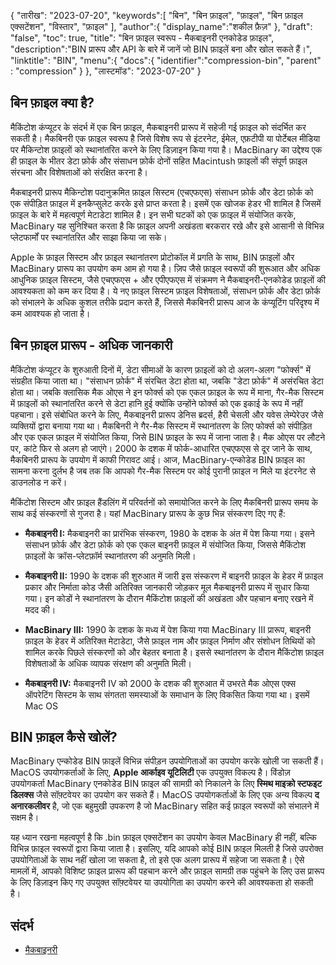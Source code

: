 {
"तारीख": "2023-07-20",
   "keywords":[
"बिन",
"बिन फ़ाइल",
"फ़ाइल",
"बिन फ़ाइल एक्सटेंशन",
"विस्तार",
"फ़ाइल"
],
   "author":{
"display_name":"शकील फ़ैज़"
},
"draft": "false",
"toc": true,
"title": "बिन फ़ाइल स्वरूप - मैकबाइनरी एनकोडेड फ़ाइल",
   "description":"BIN प्रारूप और API के बारे में जानें जो BIN फ़ाइलें बना और खोल सकते हैं।",
"linktitle": "BIN",
   "menu":{
      "docs":{
         "identifier":"compression-bin",
"parent" : "compression"
}
},
"लास्टमॉड": "2023-07-20"
}

## बिन फ़ाइल क्या है?

मैकिंटोश कंप्यूटर के संदर्भ में एक बिन फ़ाइल, मैकबाइनरी प्रारूप में सहेजी गई फ़ाइल को संदर्भित कर सकती है। मैकबिनरी एक फ़ाइल स्वरूप है जिसे विशेष रूप से इंटरनेट, ईमेल, एफ़टीपी या पोर्टेबल मीडिया पर मैकिन्टोश फ़ाइलों को स्थानांतरित करने के लिए डिज़ाइन किया गया है। MacBinary का उद्देश्य एक ही फ़ाइल के भीतर डेटा फ़ोर्क और संसाधन फ़ोर्क दोनों सहित Macintush फ़ाइलों की संपूर्ण फ़ाइल संरचना और विशेषताओं को संरक्षित करना है।

मैकबाइनरी प्रारूप मैकिन्टोश पदानुक्रमित फ़ाइल सिस्टम (एचएफएस) संसाधन फ़ोर्क और डेटा फ़ोर्क को एक संपीड़ित फ़ाइल में इनकैप्सुलेट करके इसे प्राप्त करता है। इसमें एक खोजक हेडर भी शामिल है जिसमें फ़ाइल के बारे में महत्वपूर्ण मेटाडेटा शामिल है। इन सभी घटकों को एक फ़ाइल में संयोजित करके, MacBinary यह सुनिश्चित करता है कि फ़ाइल अपनी अखंडता बरकरार रखे और इसे आसानी से विभिन्न प्लेटफार्मों पर स्थानांतरित और साझा किया जा सके।

Apple के फ़ाइल सिस्टम और फ़ाइल स्थानांतरण प्रोटोकॉल में प्रगति के साथ, BIN फ़ाइलों और MacBinary प्रारूप का उपयोग कम आम हो गया है। ज़िप जैसे फ़ाइल स्वरूपों की शुरूआत और अधिक आधुनिक फ़ाइल सिस्टम, जैसे एचएफएस + और एपीएफएस में संक्रमण ने मैकबाइनरी-एनकोडेड फ़ाइलों की आवश्यकता को कम कर दिया है। ये नए फ़ाइल सिस्टम फ़ाइल विशेषताओं, संसाधन फ़ोर्क और डेटा फ़ोर्क को संभालने के अधिक कुशल तरीके प्रदान करते हैं, जिससे मैकबिनरी प्रारूप आज के कंप्यूटिंग परिदृश्य में कम आवश्यक हो जाता है।

## बिन फ़ाइल प्रारूप - अधिक जानकारी

मैकिंटोश कंप्यूटर के शुरुआती दिनों में, डेटा सीमाओं के कारण फ़ाइलों को दो अलग-अलग "फोर्क्स" में संग्रहीत किया जाता था। "संसाधन फ़ोर्क" में संरचित डेटा होता था, जबकि "डेटा फ़ोर्क" में असंरचित डेटा होता था। जबकि क्लासिक मैक ओएस ने इन फोर्क्स को एक एकल फ़ाइल के रूप में माना, गैर-मैक सिस्टम में फ़ाइलों को स्थानांतरित करने से डेटा हानि हुई क्योंकि उन्होंने फोर्क्स को एक इकाई के रूप में नहीं पहचाना। इसे संबोधित करने के लिए, मैकबाइनरी प्रारूप डेनिस ब्रदर्स, हैरी चेसली और यवेस लेम्पेरेउर जैसे व्यक्तियों द्वारा बनाया गया था। मैकबिनरी ने गैर-मैक सिस्टम में स्थानांतरण के लिए फोर्क्स को संपीड़ित और एक एकल फ़ाइल में संयोजित किया, जिसे BIN फ़ाइल के रूप में जाना जाता है। मैक ओएस पर लौटने पर, कांटे फिर से अलग हो जाएंगे। 2000 के दशक में फोर्क-आधारित एचएफएस से दूर जाने के साथ, मैकबिनरी प्रारूप के उपयोग में काफी गिरावट आई। आज, MacBinary-एन्कोडेड BIN फ़ाइल का सामना करना दुर्लभ है जब तक कि आपको गैर-मैक सिस्टम पर कोई पुरानी फ़ाइल न मिले या इंटरनेट से डाउनलोड न करें।

मैकिंटोश सिस्टम और फ़ाइल हैंडलिंग में परिवर्तनों को समायोजित करने के लिए मैकबिनरी प्रारूप समय के साथ कई संस्करणों से गुजरा है। यहां MacBinary प्रारूप के कुछ भिन्न संस्करण दिए गए हैं:

- **मैकबाइनरी I:** मैकबाइनरी का प्रारंभिक संस्करण, 1980 के दशक के अंत में पेश किया गया। इसने संसाधन फ़ोर्क और डेटा फ़ोर्क को एक एकल बाइनरी फ़ाइल में संयोजित किया, जिससे मैकिंटोश फ़ाइलों के क्रॉस-प्लेटफ़ॉर्म स्थानांतरण की अनुमति मिली।

- **मैकबाइनरी II:** 1990 के दशक की शुरुआत में जारी इस संस्करण में बाइनरी फ़ाइल के हेडर में फ़ाइल प्रकार और निर्माता कोड जैसी अतिरिक्त जानकारी जोड़कर मूल मैकबाइनरी प्रारूप में सुधार किया गया। इन कोडों ने स्थानांतरण के दौरान मैकिंटोश फ़ाइलों की अखंडता और पहचान बनाए रखने में मदद की।

- **MacBinary III:** 1990 के दशक के मध्य में पेश किया गया MacBinary III प्रारूप, बाइनरी फ़ाइल के हेडर में अतिरिक्त मेटाडेटा, जैसे फ़ाइल नाम और फ़ाइल निर्माण और संशोधन तिथियों को शामिल करके पिछले संस्करणों को और बेहतर बनाता है। इससे स्थानांतरण के दौरान मैकिंटोश फ़ाइल विशेषताओं के अधिक व्यापक संरक्षण की अनुमति मिली।

- **मैकबाइनरी IV:** मैकबाइनरी IV को 2000 के दशक की शुरुआत में उभरते मैक ओएस एक्स ऑपरेटिंग सिस्टम के साथ संगतता समस्याओं के समाधान के लिए विकसित किया गया था। इसमें Mac OS

## BIN फ़ाइल कैसे खोलें?

MacBinary एन्कोडेड BIN फ़ाइलें विभिन्न संपीड़न उपयोगिताओं का उपयोग करके खोली जा सकती हैं। MacOS उपयोगकर्ताओं के लिए, **Apple आर्काइव यूटिलिटी** एक उपयुक्त विकल्प है। विंडोज़ उपयोगकर्ता MacBinary एनकोडेड BIN फ़ाइल की सामग्री को निकालने के लिए **स्मिथ माइक्रो स्टफइट डिलक्स** जैसे सॉफ़्टवेयर का उपयोग कर सकते हैं। MacOS उपयोगकर्ताओं के लिए एक अन्य विकल्प **द अनारकलीवर** है, जो एक बहुमुखी उपकरण है जो MacBinary सहित कई फ़ाइल स्वरूपों को संभालने में सक्षम है।

यह ध्यान रखना महत्वपूर्ण है कि .bin फ़ाइल एक्सटेंशन का उपयोग केवल MacBinary ही नहीं, बल्कि विभिन्न फ़ाइल स्वरूपों द्वारा किया जाता है। इसलिए, यदि आपको कोई BIN फ़ाइल मिलती है जिसे उपरोक्त उपयोगिताओं के साथ नहीं खोला जा सकता है, तो इसे एक अलग प्रारूप में सहेजा जा सकता है। ऐसे मामलों में, आपको विशिष्ट फ़ाइल प्रारूप की पहचान करने और फ़ाइल सामग्री तक पहुंचने के लिए उस प्रारूप के लिए डिज़ाइन किए गए उपयुक्त सॉफ़्टवेयर या उपयोगिता का उपयोग करने की आवश्यकता हो सकती है।

## संदर्भ

* [मैकबाइनरी](https://en.wikipedia.org/wiki/MacBinary)

